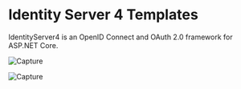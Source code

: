 # Identity Server 4 Templates
IdentityServer4 is an OpenID Connect and OAuth 2.0 framework for ASP.NET Core.

![Capture](https://user-images.githubusercontent.com/76180043/186906905-caf71a22-3c1e-4237-ab50-5cf941b42235.PNG)

![Capture](https://user-images.githubusercontent.com/76180043/187069795-9b0f96c0-1dcc-433b-9e8f-1ff081667765.PNG)
